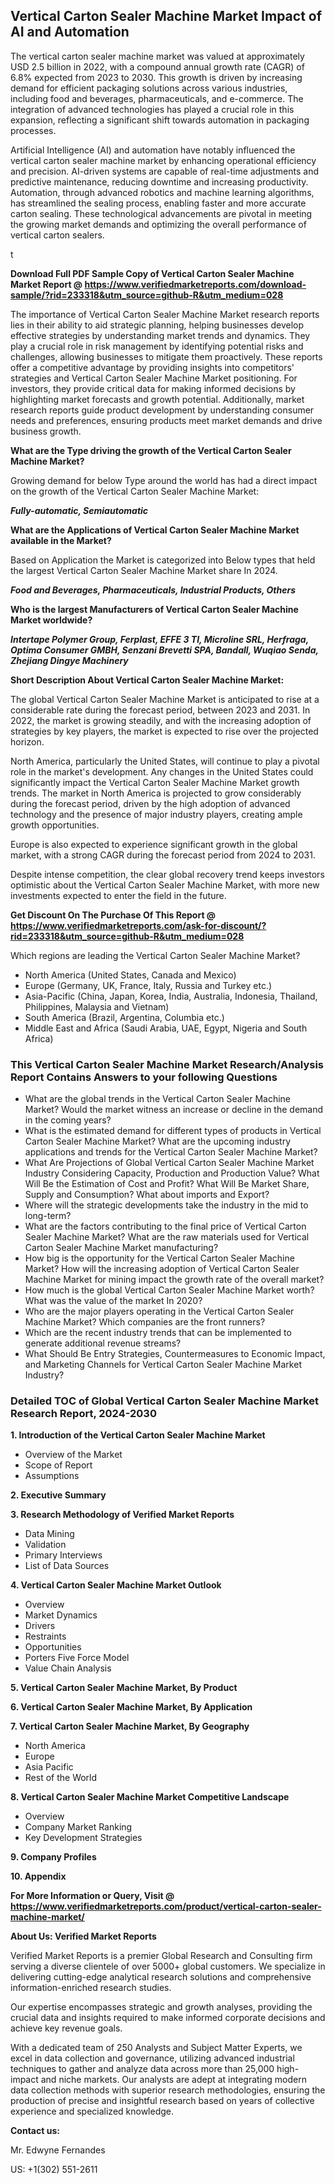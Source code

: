 <h2>Vertical Carton Sealer Machine Market Impact of AI and Automation</h2><p>The vertical carton sealer machine market was valued at approximately USD 2.5 billion in 2022, with a compound annual growth rate (CAGR) of 6.8% expected from 2023 to 2030. This growth is driven by increasing demand for efficient packaging solutions across various industries, including food and beverages, pharmaceuticals, and e-commerce. The integration of advanced technologies has played a crucial role in this expansion, reflecting a significant shift towards automation in packaging processes.</p><p>Artificial Intelligence (AI) and automation have notably influenced the vertical carton sealer machine market by enhancing operational efficiency and precision. AI-driven systems are capable of real-time adjustments and predictive maintenance, reducing downtime and increasing productivity. Automation, through advanced robotics and machine learning algorithms, has streamlined the sealing process, enabling faster and more accurate carton sealing. These technological advancements are pivotal in meeting the growing market demands and optimizing the overall performance of vertical carton sealers.</p>t</p><p id="" class=""><strong>Download Full PDF Sample Copy of Vertical Carton Sealer Machine Market Report @ <a href="https://www.verifiedmarketreports.com/download-sample/?rid=233318&utm_source=github-R&utm_medium=028" target="_blank">https://www.verifiedmarketreports.com/download-sample/?rid=233318&utm_source=github-R&utm_medium=028</a></strong></p><p>The importance of&nbsp;Vertical Carton Sealer Machine Market research reports lies in their ability to aid strategic planning, helping businesses develop effective strategies by understanding market trends and dynamics. They play a crucial role in risk management by identifying potential risks and challenges, allowing businesses to mitigate them proactively. These reports offer a competitive advantage by providing insights into competitors' strategies and Vertical Carton Sealer Machine Market positioning. For investors, they provide critical data for making informed decisions by highlighting market forecasts and growth potential. Additionally, market research reports guide product development by understanding consumer needs and preferences, ensuring products meet market demands and drive business growth.</p><p><strong>What are the&nbsp;Type driving the growth of the Vertical Carton Sealer Machine Market?</strong></p><p id="" class="">Growing demand for below Type around the world has had a direct impact on the growth of the Vertical Carton Sealer Machine Market:</p><em><strong>Fully-automatic, Semiautomatic</strong></em></p><strong>What are the&nbsp;Applications&nbsp;of Vertical Carton Sealer Machine Market available in the Market?</strong></p><p id="" class="">Based on Application the Market is categorized into Below types that held the largest Vertical Carton Sealer Machine Market share In 2024.</p><em><strong>Food and Beverages, Pharmaceuticals, Industrial Products, Others</strong></em></p><strong>Who is the largest Manufacturers of Vertical Carton Sealer Machine Market worldwide?</strong></p><p><em><strong>Intertape Polymer Group, Ferplast, EFFE 3 TI, Microline SRL, Herfraga, Optima Consumer GMBH, Senzani Brevetti SPA, Bandall, Wuqiao Senda, Zhejiang Dingye Machinery</strong></em></p><p id="" class=""><strong>Short Description About Vertical Carton Sealer Machine Market:</strong></p><p>The global Vertical Carton Sealer Machine Market is anticipated to rise at a considerable rate during the forecast period, between 2023 and 2031. In 2022, the market is growing steadily, and with the increasing adoption of strategies by key players, the market is expected to rise over the projected horizon.</p><p>North America, particularly the United States, will continue to play a pivotal role in the market's development. Any changes in the United States could significantly impact the Vertical Carton Sealer Machine Market growth trends. The market in North America is projected to grow considerably during the forecast period, driven by the high adoption of advanced technology and the presence of major industry players, creating ample growth opportunities.</p><p>Europe is also expected to experience significant growth in the global market, with a strong CAGR during the forecast period from 2024 to 2031.</p><p>Despite intense competition, the clear global recovery trend keeps investors optimistic about the Vertical Carton Sealer Machine Market, with more new investments expected to enter the field in the future.</p><p id="" class=""><strong>Get Discount On The Purchase Of This Report @ <a href="https://www.verifiedmarketreports.com/ask-for-discount/?rid=233318&utm_source=github-R&utm_medium=028" target="_blank">https://www.verifiedmarketreports.com/ask-for-discount/?rid=233318&utm_source=github-R&utm_medium=028</a></strong></p>Which regions are leading the Vertical Carton Sealer Machine Market?</p><ul><li>North America (United States, Canada and Mexico)</li><li>Europe (Germany, UK, France, Italy, Russia and Turkey etc.)</li><li>Asia-Pacific (China, Japan, Korea, India, Australia, Indonesia, Thailand, Philippines, Malaysia and Vietnam)</li><li>South America (Brazil, Argentina, Columbia etc.)</li><li>Middle East and Africa (Saudi Arabia, UAE, Egypt, Nigeria and South Africa)</li></ul><h3 id="" class="">This Vertical Carton Sealer Machine Market Research/Analysis Report Contains Answers to your following Questions</h3><ul><li>What are the global trends in the Vertical Carton Sealer Machine Market? Would the market witness an increase or decline in the demand in the coming years?</li><li>What is the estimated demand for different types of products in Vertical Carton Sealer Machine Market? What are the upcoming industry applications and trends for the Vertical Carton Sealer Machine Market?</li><li>What Are Projections of Global Vertical Carton Sealer Machine Market Industry Considering Capacity, Production and Production Value? What Will Be the Estimation of Cost and Profit? What Will Be Market Share, Supply and Consumption? What about imports and Export?</li><li>Where will the strategic developments take the industry in the mid to long-term?</li><li>What are the factors contributing to the final price of Vertical Carton Sealer Machine Market? What are the raw materials used for Vertical Carton Sealer Machine Market manufacturing?</li><li>How big is the opportunity for the Vertical Carton Sealer Machine Market? How will the increasing adoption of Vertical Carton Sealer Machine Market for mining impact the growth rate of the overall market?</li><li>How much is the global Vertical Carton Sealer Machine Market worth? What was the value of the market In 2020?</li><li>Who are the major players operating in the Vertical Carton Sealer Machine Market? Which companies are the front runners?</li><li>Which are the recent industry trends that can be implemented to generate additional revenue streams?</li><li>What Should Be Entry Strategies, Countermeasures to Economic Impact, and Marketing Channels for Vertical Carton Sealer Machine Market Industry?</li></ul><h3 id="" class="">Detailed TOC of Global Vertical Carton Sealer Machine Market Research Report, 2024-2030</h3><p id="" class=""><strong>1. Introduction of the Vertical Carton Sealer Machine Market</strong></p><ul><li>Overview of the Market</li><li>Scope of Report</li><li>Assumptions</li></ul><p id="" class=""><strong>2. Executive Summary</strong></p><p id="" class=""><strong>3. Research Methodology of Verified Market Reports</strong></p><ul><li>Data Mining</li><li>Validation</li><li>Primary Interviews</li><li>List of Data Sources</li></ul><p id="" class=""><strong>4. Vertical Carton Sealer Machine Market Outlook</strong></p><ul><li>Overview</li><li>Market Dynamics</li><li>Drivers</li><li>Restraints</li><li>Opportunities</li><li>Porters Five Force Model</li><li>Value Chain Analysis</li></ul><p id="" class=""><strong>5. Vertical Carton Sealer Machine Market, By Product</strong></p><p id="" class=""><strong>6. Vertical Carton Sealer Machine Market, By Application</strong></p><p id="" class=""><strong>7. Vertical Carton Sealer Machine Market, By Geography</strong></p><ul><li>North America</li><li>Europe</li><li>Asia Pacific</li><li>Rest of the World</li></ul><p id="" class=""><strong>8. Vertical Carton Sealer Machine Market Competitive Landscape</strong></p><ul><li>Overview</li><li>Company Market Ranking</li><li>Key Development Strategies</li></ul><p id="" class=""><strong>9. Company Profiles</strong></p><p id="" class=""><strong>10. Appendix</strong></p><p id="" class=""><strong>For More Information or Query, Visit @ <a href="https://www.verifiedmarketreports.com/product/vertical-carton-sealer-machine-market/" target="_blank">https://www.verifiedmarketreports.com/product/vertical-carton-sealer-machine-market/</a></strong></p><p id="" class=""><strong>About Us: Verified Market Reports</strong></p><p id="" class="">Verified Market Reports is a premier Global Research and Consulting firm serving a diverse clientele of over 5000+ global customers. We specialize in delivering cutting-edge analytical research solutions and comprehensive information-enriched research studies.</p><p id="" class="">Our expertise encompasses strategic and growth analyses, providing the crucial data and insights required to make informed corporate decisions and achieve key revenue goals.</p><p id="" class="">With a dedicated team of 250 Analysts and Subject Matter Experts, we excel in data collection and governance, utilizing advanced industrial techniques to gather and analyze data across more than 25,000 high-impact and niche markets. Our analysts are adept at integrating modern data collection methods with superior research methodologies, ensuring the production of precise and insightful research based on years of collective experience and specialized knowledge.</p><p id="" class=""><strong>Contact us:</strong></p><p id="" class="">Mr. Edwyne Fernandes</p><p id="" class="">US: +1(302) 551-2611</p>